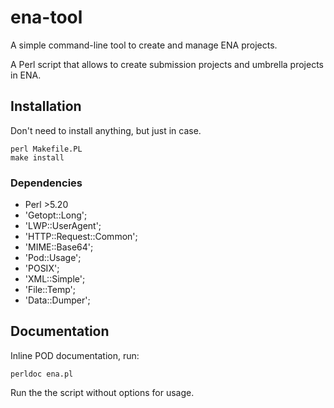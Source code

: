 # ena-tool
A simple command-line tool to create and manage ENA projects.

A Perl script that allows to create submission projects and umbrella projects in ENA.

## Installation

Don't need to install anything, but just in case.

    perl Makefile.PL
    make install

  ### Dependencies  
  
- Perl >5.20
- 'Getopt::Long';
- 'LWP::UserAgent';
- 'HTTP::Request::Common';
- 'MIME::Base64';
- 'Pod::Usage';
- 'POSIX';
- 'XML::Simple';
- 'File::Temp';
- 'Data::Dumper';
  
    

## Documentation 

Inline POD documentation, run: 

    perldoc ena.pl

Run the the script without options for usage.    
    

